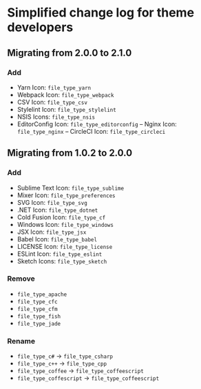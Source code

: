 # Simplified change log for theme developers

## Migrating from 2.0.0 to 2.1.0

### Add

- Yarn Icon: `file_type_yarn`
- Webpack Icon: `file_type_webpack`
- CSV Icon: `file_type_csv`
- Stylelint Icon: `file_type_stylelint`
- NSIS Icons: `file_type_nsis`
- EditorConfig Icon: `file_type_editorconfig`
– Nginx Icon: `file_type_nginx`
– CircleCI Icon: `file_type_circleci`

## Migrating from 1.0.2 to 2.0.0

### Add

- Sublime Text Icon: `file_type_sublime`
- Mixer Icon: `file_type_preferences`
- SVG Icon: `file_type_svg`
- .NET Icon: `file_type_dotnet`
- Cold Fusion Icon: `file_type_cf`
- Windows Icon: `file_type_windows`
- JSX Icon: `file_type_jsx`
- Babel Icon: `file_type_babel`
- LICENSE Icon: `file_type_license`
- ESLint Icon: `file_type_eslint`
- Sketch Icons: `file_type_sketch`

### Remove

- `file_type_apache`
- `file_type_cfc`
- `file_type_cfm`
- `file_type_fish`
- `file_type_jade`

### Rename

- `file_type_c#` -> `file_type_csharp`
- `file_type_c++` -> `file_type_cpp`
- `file_type_coffee` -> `file_type_coffeescript`
- `file_type_coffescript` -> `file_type_coffeescript`
